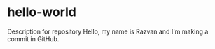 # hello-world
Description for repository
Hello, my name is Razvan and I'm making a commit in GitHub.
